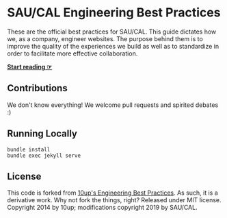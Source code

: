 # SAU/CAL Engineering Best Practices

These are the official best practices for SAU/CAL. This guide dictates how we, as a company, engineer websites. The purpose behind them is to improve the quality of the experiences we build as well as to standardize in order to facilitate more effective collaboration.

**[Start reading ☞](https://saucal.github.io/Engineering-Best-Practices/)**

## Contributions

We don't know everything! We welcome pull requests and spirited debates :)

## Running Locally

```
bundle install
bundle exec jekyll serve
```

## License

This code is forked from <a href="https://github.com/10up/Engineering-Best-Practices/">10up's Engineering Best Practices</a>. As such, it is a derivative work. Why not fork the things, right? Released under MIT license. Copyright 2014 by 10up; modifications copyright 2019 by SAU/CAL.
